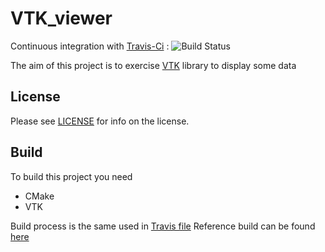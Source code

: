 # VTK_viewer

Continuous integration with [Travis-Ci](https://travis-ci.org/quicky2000/VTK_viewer) : ![Build Status](https://travis-ci.org/quicky2000/VTK_viewer.svg?branch=main)

The aim of this project is to exercise [VTK](https://vtk.org) library to display some data

License
-------
Please see [LICENSE](LICENSE) for info on the license.

Build
-----

To build this project you need
* CMake
* VTK

Build process is the same used in [Travis file](.travis.yml)
Reference build can be found [here](https://travis-ci.org/quicky2000/VTK_viewer)

